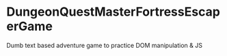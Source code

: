 # DungeonQuestMasterFortressEscaperGame
Dumb text based adventure game to practice DOM manipulation &amp; JS
